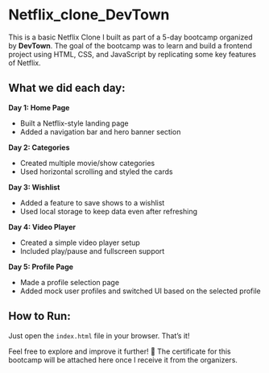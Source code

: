 # Netflix_clone_DevTown
This is a basic Netflix Clone I built as part of a 5-day bootcamp organized by **DevTown**. 
The goal of the bootcamp was to learn and build a frontend project using HTML, CSS, and JavaScript by replicating some key features of Netflix.

## What we did each day:

**Day 1: Home Page**
- Built a Netflix-style landing page
- Added a navigation bar and hero banner section

**Day 2: Categories**
- Created multiple movie/show categories
- Used horizontal scrolling and styled the cards

**Day 3: Wishlist**
- Added a feature to save shows to a wishlist
- Used local storage to keep data even after refreshing

**Day 4: Video Player**
- Created a simple video player setup
- Included play/pause and fullscreen support

**Day 5: Profile Page**
- Made a profile selection page
- Added mock user profiles and switched UI based on the selected profile  

## How to Run:
Just open the `index.html` file in your browser. That’s it!


Feel free to explore and improve it further!
📜 The certificate for this bootcamp will be attached here once I receive it from the organizers.

